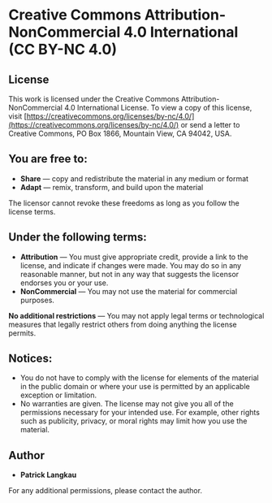 # Creative Commons Attribution-NonCommercial 4.0 International (CC BY-NC 4.0)

## License

This work is licensed under the Creative Commons Attribution-NonCommercial 4.0 International License. To view a copy of this license, visit [https://creativecommons.org/licenses/by-nc/4.0/](https://creativecommons.org/licenses/by-nc/4.0/) or send a letter to Creative Commons, PO Box 1866, Mountain View, CA 94042, USA.

## You are free to:

- **Share** — copy and redistribute the material in any medium or format
- **Adapt** — remix, transform, and build upon the material

The licensor cannot revoke these freedoms as long as you follow the license terms.

## Under the following terms:

- **Attribution** — You must give appropriate credit, provide a link to the license, and indicate if changes were made. You may do so in any reasonable manner, but not in any way that suggests the licensor endorses you or your use.
- **NonCommercial** — You may not use the material for commercial purposes.

**No additional restrictions** — You may not apply legal terms or technological measures that legally restrict others from doing anything the license permits.

## Notices:

- You do not have to comply with the license for elements of the material in the public domain or where your use is permitted by an applicable exception or limitation.
- No warranties are given. The license may not give you all of the permissions necessary for your intended use. For example, other rights such as publicity, privacy, or moral rights may limit how you use the material.

## Author

- **Patrick Langkau**

For any additional permissions, please contact the author.
